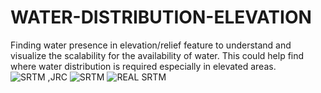 # WATER-DISTRIBUTION-ELEVATION
Finding water presence in elevation/relief feature to understand and visualize the scalability for the availability of water. This could help find where water distribution is required especially in elevated areas.
![SRTM ,JRC](https://user-images.githubusercontent.com/90825034/233103557-cd5ac8cd-d406-4ed9-95a4-ade835eb6c40.png)
![SRTM](https://user-images.githubusercontent.com/90825034/233103746-ac4f9549-6184-435b-859c-56ef67f4904d.png)
![REAL SRTM ](https://user-images.githubusercontent.com/90825034/233103993-5cf60355-91ca-4e27-9cbc-85f28d6faad0.png)
